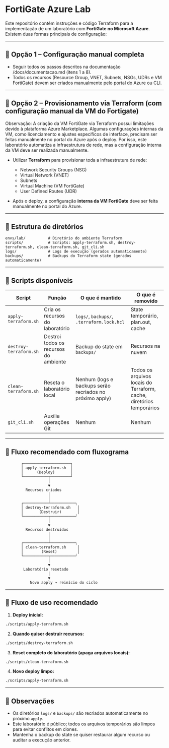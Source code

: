 # FortiGate Azure Lab

Este repositório contém instruções e código Terraform para a implementação de um laboratório com **FortiGate no Microsoft Azure**.
Existem duas formas principais de configuração:

---

## 🔹 Opção 1 – Configuração manual completa

* Seguir todos os passos descritos na documentação /docs/documentacao.md (itens 1 a 8).
* Todos os recursos (Resource Group, VNET, Subnets, NSGs, UDRs e VM FortiGate) devem ser criados manualmente pelo portal do Azure ou CLI.

---

## 🔹 Opção 2 – Provisionamento via Terraform (com configuração manual da VM do Fortigate)

Observação: A criação da VM FortiGate via Terraform possui limitações devido à plataforma Azure Marketplace. Algumas configurações internas da VM, como licenciamento e ajustes específicos de interface, precisam ser feitas manualmente no portal do Azure após o deploy. Por isso, este laboratório automatiza a infraestrutura de rede, mas a configuração interna da VM deve ser realizada manualmente.

* Utilizar **Terraform** para provisionar toda a infraestrutura de rede:

  * Network Security Groups (NSG)
  * Virtual Network (VNET)
  * Subnets
  * Virtual Machine (VM FortiGate)
  * User Defined Routes (UDR)

* Após o deploy, a configuração **interna da VM FortiGate** deve ser feita manualmente no portal do Azure.

---

## 🔹 Estrutura de diretórios

```
envs/lab/          # Diretório do ambiente Terraform
scripts/           # Scripts: apply-terraform.sh, destroy-terraform.sh, clean-terraform.sh, git_cli.sh
logs/              # Logs de execução (gerados automaticamente)
backups/           # Backups do Terraform state (gerados automaticamente)
```

---

## 🔹 Scripts disponíveis

| Script                 | Função                                | O que é mantido                                          | O que é removido                                                     |
| ---------------------- | ------------------------------------- | -------------------------------------------------------- | -------------------------------------------------------------------- |
| `apply-terraform.sh`   | Cria os recursos do laboratório       | `logs/`, `backups/`, `.terraform.lock.hcl`               | State temporário, plan.out, cache                                    |
| `destroy-terraform.sh` | Destroi todos os recursos do ambiente | Backup do state em `backups/`                            | Recursos na nuvem                                                    |
| `clean-terraform.sh`   | Reseta o laboratório local            | Nenhum (logs e backups serão recriados no próximo apply) | Todos os arquivos locais do Terraform, cache, diretórios temporários |
| `git_cli.sh`           | Auxilia operações Git                 | Nenhum                                                   | Nenhum                                                               |

---

## 🔹 Fluxo recomendado com fluxograma

```
       ┌─────────────────────┐
       │ apply-terraform.sh  │
       │      (Deploy)       │
       └───────────┬─────────┘
                   │
                   ▼
         Recursos criados
                   │
                   │
       ┌───────────┴───────────┐
       │ destroy-terraform.sh   │
       │       (Destruir)       │
       └───────────┬───────────┘
                   │
                   ▼
         Recursos destruídos
                   │
                   │
       ┌───────────┴───────────┐
       │ clean-terraform.sh     │
       │        (Reset)         │
       └───────────┬───────────┘
                   │
                   ▼
        Laboratório resetado
                   │
                   ▼
           Novo apply → reinício do ciclo
```

---

## 🔹 Fluxo de uso recomendado

1. **Deploy inicial:**

```bash
./scripts/apply-terraform.sh
```

2. **Quando quiser destruir recursos:**

```bash
./scripts/destroy-terraform.sh
```

3. **Reset completo do laboratório (apaga arquivos locais):**

```bash
./scripts/clean-terraform.sh
```

4. **Novo deploy limpo:**

```bash
./scripts/apply-terraform.sh
```

---

## 🔹 Observações

* Os diretórios `logs/` e `backups/` são recriados automaticamente no próximo `apply`.
* Este laboratório é público; todos os arquivos temporários são limpos para evitar conflitos em clones.
* Mantenha o backup do state se quiser restaurar algum recurso ou auditar a execução anterior.
